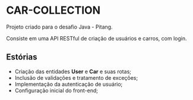 # CAR-COLLECTION
Projeto criado para o desafio Java - Pitang.

Consiste em uma API RESTful de criação de usuários e carros, com login.

## Estórias

* Criação das entidades **User** e **Car** e suas rotas;
* Inclusão de validações e tratamento de exceções;
* Implementação da autenticação de usuário;
* Configuração inicial do front-end;